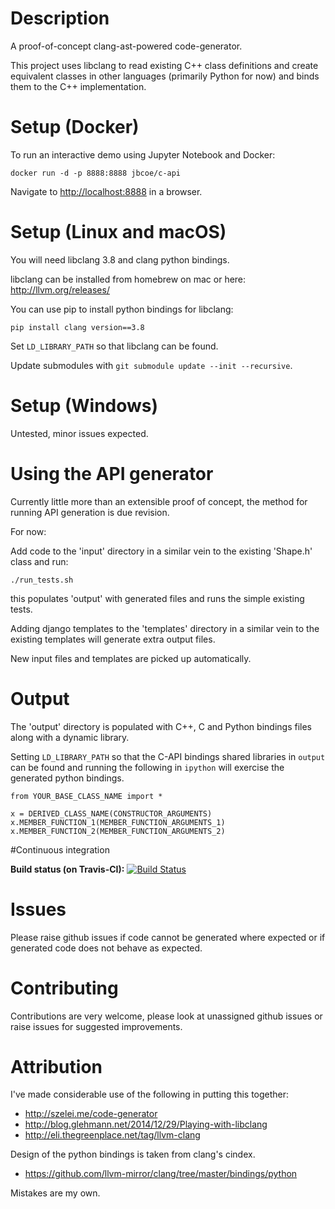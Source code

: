 # Description

A proof-of-concept clang-ast-powered code-generator.

This project uses libclang to read existing C++ class definitions and create
equivalent classes in other languages (primarily Python for now) and binds them
to the C++ implementation.

# Setup (Docker)

To run an interactive demo using Jupyter Notebook and Docker:

`docker run -d -p 8888:8888 jbcoe/c-api`

Navigate to <http://localhost:8888> in a browser.


# Setup (Linux and macOS)

You will need libclang 3.8 and clang python bindings.

libclang can be installed from homebrew on mac or here: <http://llvm.org/releases/>

You can use pip to install python bindings for libclang:

`pip install clang version==3.8`

Set `LD_LIBRARY_PATH` so that libclang can be found.

Update submodules with `git submodule update --init --recursive`.


# Setup (Windows)

Untested, minor issues expected.


# Using the API generator

Currently little more than an extensible proof of concept, the method for running API generation is due revision.

For now:

Add code to the 'input' directory in a similar vein to the existing 'Shape.h' class and run:
    
`./run_tests.sh`

this populates 'output' with generated files and runs the simple existing tests.

Adding django templates to the 'templates' directory in a similar vein to the
existing templates will generate extra output files.

New input files and templates are picked up automatically.


# Output

The 'output' directory is populated with C++, C and Python bindings files along with a dynamic library.

Setting `LD_LIBRARY_PATH` so that the C-API bindings shared libraries in `output` can be found and
running the following in `ipython` will exercise the generated python bindings.

    from YOUR_BASE_CLASS_NAME import *

    x = DERIVED_CLASS_NAME(CONSTRUCTOR_ARGUMENTS)
    x.MEMBER_FUNCTION_1(MEMBER_FUNCTION_ARGUMENTS_1)
    x.MEMBER_FUNCTION_2(MEMBER_FUNCTION_ARGUMENTS_2)


#Continuous integration

**Build status (on Travis-CI):** [![Build Status](https://travis-ci.org/jbcoe/C_API_generation.svg?branch=master)](https://travis-ci.org/jbcoe/C_API_generation)


# Issues

Please raise github issues if code cannot be generated where expected or if generated code does not behave as expected.


# Contributing

Contributions are very welcome, please look at unassigned github issues or raise issues for suggested improvements.


# Attribution

I've made considerable use of the following in putting this together:

* <http://szelei.me/code-generator>
* <http://blog.glehmann.net/2014/12/29/Playing-with-libclang>
* <http://eli.thegreenplace.net/tag/llvm-clang>

Design of the python bindings is taken from clang's cindex.

* <https://github.com/llvm-mirror/clang/tree/master/bindings/python>

Mistakes are my own.

